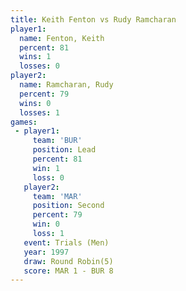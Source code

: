 ```yaml
---
title: Keith Fenton vs Rudy Ramcharan
player1:               
  name: Fenton, Keith  
  percent: 81          
  wins: 1              
  losses: 0            
player2:               
  name: Ramcharan, Rudy
  percent: 79          
  wins: 0              
  losses: 1            
games:
 - player1:        
     team: 'BUR'   
     position: Lead
     percent: 81   
     win: 1        
     loss: 0       
   player2:          
     team: 'MAR'     
     position: Second
     percent: 79     
     win: 0          
     loss: 1         
   event: Trials (Men) 
   year: 1997          
   draw: Round Robin(5)
   score: MAR 1 - BUR 8
---
```

